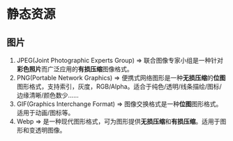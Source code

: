 # 静态资源

## 图片

1. JPEG(Joint Photographic Experts Group) => 联合图像专家小组是一种针对**彩色照片**而广泛应用的**有损压缩**图像格式。
2. PNG(Portable Network Graphics) => 便携式网络图形是一种**无损压缩**的**位图**图形格式，支持索引，灰度，RGB/Alpha。适合于纯色/透明/线条描绘/图标/边缘清晰/颜色数少……
3. GIF(Graphics Interchange Format) => 图像交换格式是一种**位图**图形格式。适用于动画/图标等。
4. Webp => 是一种现代图形格式，可为图形提供**无损压缩**和**有损压缩**。适用于图形和变透明图像。